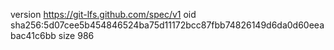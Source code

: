 version https://git-lfs.github.com/spec/v1
oid sha256:5d07cee5b454846524ba75d11172bcc87fbb74826149d6da0d60eeabac41c6bb
size 986

